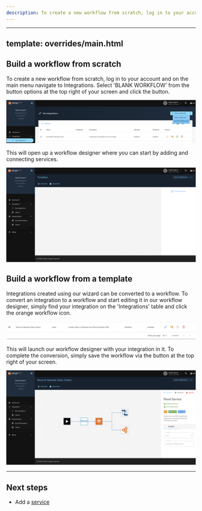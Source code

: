```yaml
---
description: To create a new workflow from scratch, log in to your account and on the main menu navigate to Integrations.
---
```

---
template: overrides/main.html
---

## Build a workflow from scratch
  To create a new workflow from scratch, log in to your account and on the main menu navigate to Integrations. Select 'BLANK WORKFLOW' from the button options at the top right of your screen and click the button.

  ![Integrations - Create Blank Workflow](/assets/images/workflow/create-blank-workflow.png "Integrations - Create Blank Workflow")

  This will open up a workflow designer where you can start by adding and connecting services.

  ![Workflow Designer - Blank Workflow](/assets/images/workflow/created-blank-workflow.png "Workflow Designer - Blank Workflow")

## Build a workflow from a template
  Integrations created using our wizard can be converted to a workflow. To convert an integration to a workflow and start editing it in our workflow designer, simply find your integration on the 'Integrations' table and click the orange workflow icon.

  ![Integrations - Convert to Workflow](/assets/images/workflow/convert-to-workflow-icon.png "Integrations - Convert to Workflow")
  
  This will launch our workflow designer with your integration in it. To complete the conversion, simply save the workflow via the button at the top right of your screen.

  ![Workflow Designer - Converted Integration](/assets/images/workflow/converted-integration-to-workflow.png "Workflow Designer - Converted Integration")

---
## Next steps
- Add a [service](/getting-started/workflows/add-service "Add a service")